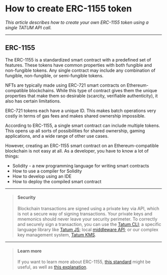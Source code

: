 # How to create ERC-1155 token

*This article describes how to create your own ERC-1155 token using a single TATUM API call.*


---

## ERC-1155

The ERC-1155 is a standardized smart contract with a predefined set of features. These tokens have common properties with both fungible and non-fungible tokens. Any single contract may include any combination of fungible, non-fungible, or semi-fungible tokens.

NFTs are typically made using ERC-721 smart contracts on Ethereum-compatible blockchains. While this type of contract gives them the unique properties that make them so desirable (scarcity, verifiable authenticity), it also has certain limitations.

ERC-721 tokens each have a unique ID. This makes batch operations very costly in terms of gas fees and makes shared ownership impossible.

According to ERC-1155, a single smart contract can include multiple  tokens. This opens up all sorts of possibilities for shared ownership, gaming applications, and a wide range of other use cases.

However, creating an ERC-1155 smart contract on an Ethereum-compatible blockchain is not easy at all. As a developer, you have to know a lot of things:
- Solidity - a new programming language for writing smart contracts
- How to use a compiler for Solidity
- How to develop using an IDE
- How to deploy the compiled smart contract

---


<!-- theme: warning -->
> #### Security
>
> Blockchain transactions are signed using a private key via API, which is not a secure way of signing transactions. Your private keys and mnemonics should never leave your security perimeter. To correctly and securely sign a transaction, you can use the [Tatum CLI](https://github.com/tatumio/tatum-cli); a specific language library like [Tatum JS](https://github.com/tatumio/tatum-js); local [middleware API](https://github.com/tatumio/tatum-middleware); or our complex key management system, [Tatum KMS](https://github.com/tatumio/tatum-kms).

---

<!-- theme: info -->

> #### Learn more
>
>If you want to learn more about ERC-1155, [this standard](https://eips.ethereum.org/EIPS/eip-1155) might be useful, as well as [this explanation](https://academy.bit2me.com/en/what-is-token-erc-1155/).